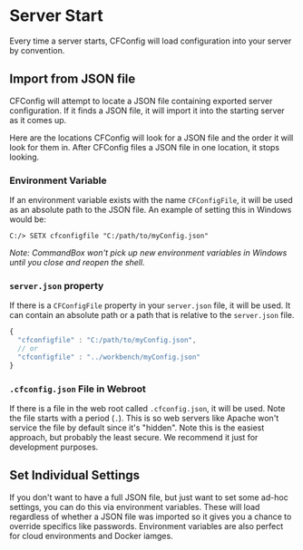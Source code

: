 # Server Start

Every time a server starts, CFConfig will load configuration into your server by convention. 

## Import from JSON file

CFConfig will attempt to locate a JSON file containing exported server configuration. If it finds a JSON file, it will import it into the starting server as it comes up.  

Here are the locations CFConfig will look for a JSON file and the order it will look for them in.  After CFConfig files a JSON file in one location, it stops looking.

### Environment Variable

If an environment variable exists with the name `CFConfigFile`, it will be used as an absolute path to the JSON file.  An example of setting this in Windows would be:

```
C:/> SETX cfconfigfile "C:/path/to/myConfig.json"
```

_Note: CommandBox won't pick up new environment variables in Windows until you close and reopen the shell._

### `server.json` property

If there is a `CFConfigFile` property in your `server.json` file, it will be used.  It can contain an absolute path or a path that is relative to the `server.json` file.
```js
{
  "cfconfigfile" : "C:/path/to/myConfig.json",
  // or 
  "cfconfigfile" : "../workbench/myConfig.json"
}
```

### `.cfconfig.json` File in Webroot


If there is a file in the web root called `.cfconfig.json`, it will be used.  Note the file starts with a period (`.`).  This is so web servers like Apache won't service the file by default since it's "hidden".  Note this is the easiest approach, but probably the least secure.  We recommend it just for development purposes.

## Set Individual Settings

If you don't want to have a full JSON file, but just want to set some ad-hoc settings, you can do this via environment variables.  These will load regardless of whether a JSON file was imported so it gives you a chance to override specifics like passwords.  Environment variables are also perfect for cloud environments and Docker iamges.